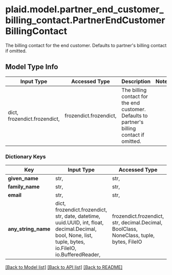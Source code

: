 # plaid.model.partner_end_customer_billing_contact.PartnerEndCustomerBillingContact

The billing contact for the end customer. Defaults to partner's billing contact if omitted.

## Model Type Info
Input Type | Accessed Type | Description | Notes
------------ | ------------- | ------------- | -------------
dict, frozendict.frozendict,  | frozendict.frozendict,  | The billing contact for the end customer. Defaults to partner&#x27;s billing contact if omitted. | 

### Dictionary Keys
Key | Input Type | Accessed Type | Description | Notes
------------ | ------------- | ------------- | ------------- | -------------
**given_name** | str,  | str,  |  | [optional] 
**family_name** | str,  | str,  |  | [optional] 
**email** | str,  | str,  |  | [optional] 
**any_string_name** | dict, frozendict.frozendict, str, date, datetime, uuid.UUID, int, float, decimal.Decimal, bool, None, list, tuple, bytes, io.FileIO, io.BufferedReader,  | frozendict.frozendict, str, decimal.Decimal, BoolClass, NoneClass, tuple, bytes, FileIO | any string name can be used but the value must be the correct type | [optional]

[[Back to Model list]](../../README.md#documentation-for-models) [[Back to API list]](../../README.md#documentation-for-api-endpoints) [[Back to README]](../../README.md)

